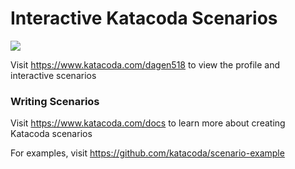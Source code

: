 # Interactive Katacoda Scenarios

[![](http://shields.katacoda.com/katacoda/dagen518/count.svg)](https://www.katacoda.com/dagen518 "Get your profile on Katacoda.com")

Visit https://www.katacoda.com/dagen518 to view the profile and interactive scenarios

### Writing Scenarios
Visit https://www.katacoda.com/docs to learn more about creating Katacoda scenarios

For examples, visit https://github.com/katacoda/scenario-example
